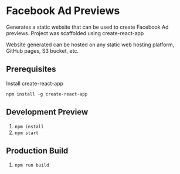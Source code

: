 Facebook Ad Previews
====================

Generates a static website that can be used to create Facebook Ad previews. Project was scaffolded using create-react-app

Website generated can be hosted on any static web hosting platform, GitHub pages, S3 bucket, etc.

Prerequisites
-------------
Install create-react-app

<code>npm install -g create-react-app</code>

Development Preview
-------------------

1. <code>npm install</code>
2. <code>npm start</code>

Production Build
----------------

1. <code>npm run build</code>



